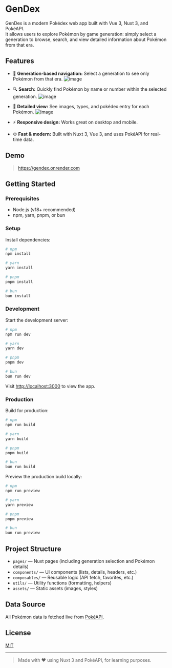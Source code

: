 # GenDex

GenDex is a modern Pokédex web app built with Vue 3, Nuxt 3, and PokéAPI.  
It allows users to explore Pokémon by game generation: simply select a generation to browse, search, and view detailed information about Pokémon from that era.

## Features

- 🌱 **Generation-based navigation:** Select a generation to see only Pokémon from that era.
  ![image](https://github.com/user-attachments/assets/3d8c6d88-8c37-403b-a19d-468404aa20f0)

- 🔍 **Search:** Quickly find Pokémon by name or number within the selected generation.
  ![image](https://github.com/user-attachments/assets/47f3bc8b-9167-4341-8c36-b919fa172d04)

- 📄 **Detailed view:** See images, types, and pokédex entry for each Pokémon.
  ![image](https://github.com/user-attachments/assets/da410268-0322-4829-b37b-66e6050eb0cd)

- ⚡ **Responsive design:** Works great on desktop and mobile.
- ⚙️ **Fast & modern:** Built with Nuxt 3, Vue 3, and uses PokéAPI for real-time data.

## Demo

> https://gendex.onrender.com

## Getting Started

### Prerequisites

- Node.js (v18+ recommended)
- npm, yarn, pnpm, or bun

### Setup

Install dependencies:

```bash
# npm
npm install

# yarn
yarn install

# pnpm
pnpm install

# bun
bun install
```

### Development

Start the development server:

```bash
# npm
npm run dev

# yarn
yarn dev

# pnpm
pnpm dev

# bun
bun run dev
```

Visit [http://localhost:3000](http://localhost:3000) to view the app.

### Production

Build for production:

```bash
# npm
npm run build

# yarn
yarn build

# pnpm
pnpm build

# bun
bun run build
```

Preview the production build locally:

```bash
# npm
npm run preview

# yarn
yarn preview

# pnpm
pnpm preview

# bun
bun run preview
```

## Project Structure

- `pages/` — Nuxt pages (including generation selection and Pokémon details)
- `components/` — UI components (lists, details, headers, etc.)
- `composables/` — Reusable logic (API fetch, favorites, etc.)
- `utils/` — Utility functions (formatting, helpers)
- `assets/` — Static assets (images, styles)

## Data Source

All Pokémon data is fetched live from [PokéAPI](https://pokeapi.co/).

## License

[MIT](LICENSE)

---

> Made with ❤️ using Nuxt 3 and PokéAPI, for learning purposes.
